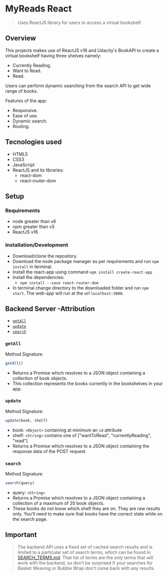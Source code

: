 # MyReads React

> Uses ReactJS library for users to access a virtual bookshelf.

## Overview

This projects makes use of ReactJS v16 and Udacity's BookAPI to create a virtual bookshelf having three shelves namely:
- Currently Reading.
- Want to Read.
- Read.

Users can perform dynamic searching from the search API to get wide range of books.

Features of the app: 
- Responsive.
- Ease of use.
- Dynamic search.
- Routing.

## Tecnologies used
- HTML5
- CSS3
- JavaScript
- ReactJS and its libraries:
    - react-dom
    - react-router-dom

## Setup

### Requirements
- node greater than v6
- npm greater than v5
- ReactJS v16

### Installation/Development
- Download/clone the repository.
- Download the node package manager as per requirements and run `npm install` in terminal.
- Install the react-app using command `npm install create-react-app`
- Install the dependencies:
    - `npm install --save react-router-dom`
- In terminal change directory to the downloaded folder and run `npm start`. The web-app will run at the url `localhost:3000`.


## Backend Server -Attribution

* [`getAll`](#getall)
* [`update`](#update)
* [`search`](#search)

### `getAll`

Method Signature:

```js
getAll()
```

* Returns a Promise which resolves to a JSON object containing a collection of book objects.
* This collection represents the books currently in the bookshelves in your app.

### `update`

Method Signature:

```js
update(book, shelf)
```

* book: `<Object>` containing at minimum an `id` attribute
* shelf: `<String>` contains one of ["wantToRead", "currentlyReading", "read"]  
* Returns a Promise which resolves to a JSON object containing the response data of the POST request

### `search`

Method Signature:

```js
search(query)
```

* query: `<String>`
* Returns a Promise which resolves to a JSON object containing a collection of a maximum of 20 book objects.
* These books do not know which shelf they are on. They are raw results only. You'll need to make sure that books have the correct state while on the search page.

## Important
> The backend API uses a fixed set of cached search results and is limited to a particular set of search terms, which can be found in [SEARCH_TERMS.md](SEARCH_TERMS.md). That list of terms are the _only_ terms that will work with the backend, so don't be surprised if your searches for Basket Weaving or Bubble Wrap don't come back with any results.

